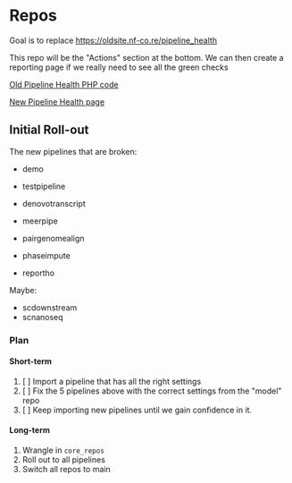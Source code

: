 # Repos

Goal is to replace https://oldsite.nf-co.re/pipeline_health

This repo will be the "Actions" section at the bottom. We can then create a reporting page if we really need to see all the green checks

[Old Pipeline Health PHP code](https://github.com/nf-core/website/blob/old-site/public_html/pipeline_health.php)

[New Pipeline Health page](https://github.com/nf-core/website/blob/main/sites/pipelines/src/pages/pipeline_health.astro)

## Initial Roll-out

The new pipelines that are broken:

- demo
- testpipeline

- denovotranscript
- meerpipe
- pairgenomealign
- phaseimpute
- reportho

Maybe:

- scdownstream
- scnanoseq

### Plan

#### Short-term

1. [ ] Import a pipeline that has all the right settings
2. [ ] Fix the 5 pipelines above with the correct settings from the "model" repo
3. [ ] Keep importing new pipelines until we gain confidence in it.

#### Long-term

1. Wrangle in `core_repos`
2. Roll out to all pipelines
3. Switch all repos to main
